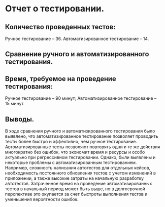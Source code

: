 # Отчет о тестировании.

## Количество проведенных тестов:

Ручное тестирование – 36.
Автоматизированное тестирование - 14.

## Сравнение ручного и автоматизированного тестирования.

## Время, требуемое на проведение тестирования:

Ручное тестирование – 90 минут;
Автоматизированное тестирование – 15 минут.

## Выводы.

В ходе сравнения ручного и автоматизированного тестирования было выявлено, что автоматизированное тестирование позволяет проводить тесты более быстро и эффективно, чем ручное тестирование. Автоматизированные тесты позволяют повторять одни и те же действия многократно без ошибок, что экономит время и ресурсы и особо актуально при регрессивном тестировании.
Однако, были выявлены и некоторые проблемы с автоматизированным тестированием. Например, сложность написания автотестов для отдельных кейсов, необходимость постоянного обновления тестов с учетом изменений в приложении, а также высокие затраты на начальную разработку автотестов.
Затраченное время на проведение автоматизированных тестов в начальный период может быть выше, но в долгосрочной перспективе это окупается за счет быстроты выполнения тестов и уменьшения вероятности ошибок.
